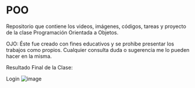 # POO

Repositorio que contiene los videos, imágenes, códigos, tareas y proyecto de la clase Programación Orientada a Objetos.

OJO: Éste fue creado con fines educativos y se prohibe presentar los trabajos como propios. Cualquier consulta duda o sugerencia me lo pueden hacer en la misma.

Resultado Final de la Clase:

Login
![image](https://{https://i.imgur.com/sJx6A9R.png})
